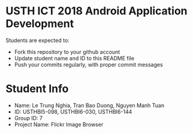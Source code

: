 USTH ICT 2018 Android Application Development
=====================================================

Students are expected to:

* Fork this repository to your github account
* Update student name and ID to this README file
* Push your commits regularly, with proper commit messages

Student Info
=======================

* Name: Le Trung Nghia, Tran Bao Duong, Nguyen Manh Tuan 
* ID: USTHBI5-098, USTHBI6-030, USTHBI6-144
* Group ID: 7
* Project Name: Flickr Image Browser

